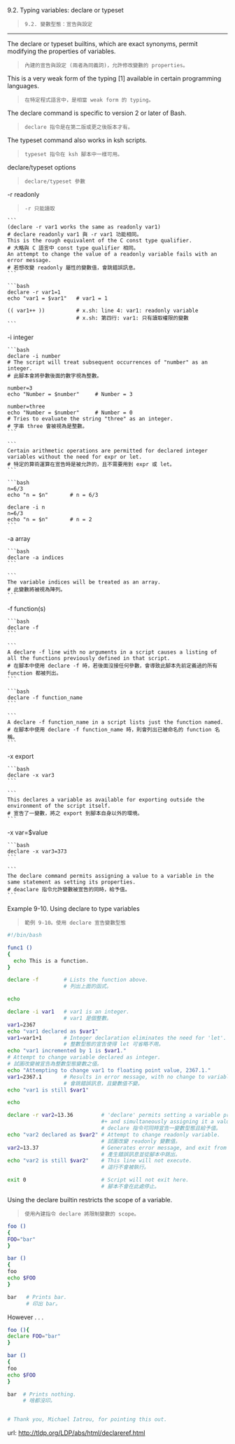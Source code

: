 9.2. Typing variables: declare or typeset
>`9.2. 變數型態：宣告與設定`

---

The declare or typeset builtins, which are exact synonyms, permit modifying the properties of variables. 
>`內建的宣告與設定 (兩者為同義詞)，允許修改變數的 properties。`

This is a very weak form of the typing [1] available in certain programming languages. 
>`在特定程式語言中，是相當 weak form 的 typing。`

The declare command is specific to version 2 or later of Bash. 
>`declare 指令是在第二版或更之後版本才有。`

The typeset command also works in ksh scripts.
>`typeset 指令在 ksh 腳本中一樣可用。`

declare/typeset options
>`declare/typeset 參數`

-r readonly
>`-r 只能讀取`

    ```
    (declare -r var1 works the same as readonly var1)
    # declare readonly var1 與 -r var1 功能相同。
    This is the rough equivalent of the C const type qualifier. 
    # 大略與 C 語言中 const type qualifier 相同。
    An attempt to change the value of a readonly variable fails with an error message.
    # 若想改變 readonly 屬性的變數值，會跳錯誤訊息。
    ```
    
    ```bash
    declare -r var1=1
    echo "var1 = $var1"   # var1 = 1

    (( var1++ ))          # x.sh: line 4: var1: readonly variable
                          # x.sh: 第四行: var1: 只有讀取權限的變數
    ```

-i integer

    ```bash
    declare -i number
    # The script will treat subsequent occurrences of "number" as an integer.	
    # 此腳本會將參數後面的數字視為整數。

    number=3
    echo "Number = $number"     # Number = 3

    number=three
    echo "Number = $number"     # Number = 0
    # Tries to evaluate the string "three" as an integer.
    # 字串 three 會被視為是整數。
    ```

    ```
    Certain arithmetic operations are permitted for declared integer variables without the need for expr or let.
    # 特定的算術運算在宣告時是被允許的，且不需要用到 expr 或 let。
    ```
    
    ```bash
    n=6/3
    echo "n = $n"       # n = 6/3

    declare -i n
    n=6/3
    echo "n = $n"       # n = 2
    ```
    
-a array

    ```bash
    declare -a indices
    ```
    
    ```
    The variable indices will be treated as an array.
    # 此變數將被視為陣列。
    ```
    
-f function(s)

    ```bash
    declare -f
    ```
    
    ```
    A declare -f line with no arguments in a script causes a listing of all the functions previously defined in that script.
    # 在腳本中使用 declare -f 時，若後面沒接任何參數，會導致此腳本先前定義過的所有 function 都被列出。
    ```
    
    ```bash
    declare -f function_name
    ```
    
    ```
    A declare -f function_name in a script lists just the function named.
    # 在腳本中使用 declare -f function_name 時，則會列出已被命名的 function 名稱。 
    ```
    
-x export

    ```bash
    declare -x var3
    ```
    
    ```
    This declares a variable as available for exporting outside the environment of the script itself.
    # 宣告了一變數，將之 export 到腳本自身以外的環境。
    ```
    
-x var=$value

    ```bash
    declare -x var3=373
    ```
    
    ```
    The declare command permits assigning a value to a variable in the same statement as setting its properties.
    # deaclare 指令允許變數被宣告的同時，給予值。
    ```
    
Example 9-10. Using declare to type variables
>`範例 9-10。使用 declare 宣告變數型態`

```bash
#!/bin/bash

func1 ()
{
  echo This is a function.
}

declare -f        # Lists the function above.
                  # 列出上面的函式。

echo

declare -i var1   # var1 is an integer.
                  # var1 是個整數。
var1=2367
echo "var1 declared as $var1"
var1=var1+1       # Integer declaration eliminates the need for 'let'.
                  # 整數型態的宣告使得 let 可省略不用。
echo "var1 incremented by 1 is $var1."
# Attempt to change variable declared as integer.
# 試圖改變被宣告為整數型態變數之值。
echo "Attempting to change var1 to floating point value, 2367.1."
var1=2367.1       # Results in error message, with no change to variable.
                  # 會跳錯誤訊息，且變數值不變。
echo "var1 is still $var1"

echo

declare -r var2=13.36         # 'declare' permits setting a variable property
                              #+ and simultaneously assigning it a value.
                              # declare 指令可同時宣告一變數型態且給予值。
echo "var2 declared as $var2" # Attempt to change readonly variable.
                              # 試圖改變 readonly 變數值。
var2=13.37                    # Generates error message, and exit from script.
                              # 產生錯誤訊息並從腳本中跳出。
echo "var2 is still $var2"    # This line will not execute.
                              # 這行不會被執行。

exit 0                        # Script will not exit here.
                              # 腳本不會在此處停止。
```

Using the declare builtin restricts the scope of a variable. 
>`使用內建指令 declare 將限制變數的 scope。`

```bash
foo ()
{
FOO="bar"
}

bar ()
{
foo
echo $FOO
}

bar   # Prints bar.
      # 印出 bar。
```

However . . . 

```bash
foo (){
declare FOO="bar"
}

bar ()
{
foo
echo $FOO
}

bar  # Prints nothing.
     # 啥都沒印。


# Thank you, Michael Iatrou, for pointing this out.
```

url: http://tldp.org/LDP/abs/html/declareref.html

